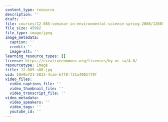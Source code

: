 ```yaml
---
content_type: resource
description: ''
draft: ''
file: courses/12-085-seminar-in-environmental-science-spring-2008/12085-s08.jpg
file_size: 45982
file_type: image/jpeg
image_metadata:
  caption: ''
  credit: ''
  image-alt: ''
learning_resource_types: []
license: https://creativecommons.org/licenses/by-nc-sa/4.0/
resourcetype: Image
title: 12.085-s08.jpg
uid: 10e9e721-5833-4cae-b7f0-f31a4001f79f
video_files:
  video_captions_file: ''
  video_thumbnail_file: ''
  video_transcript_file: ''
video_metadata:
  video_speakers: ''
  video_tags: ''
  youtube_id: ''
---
```

